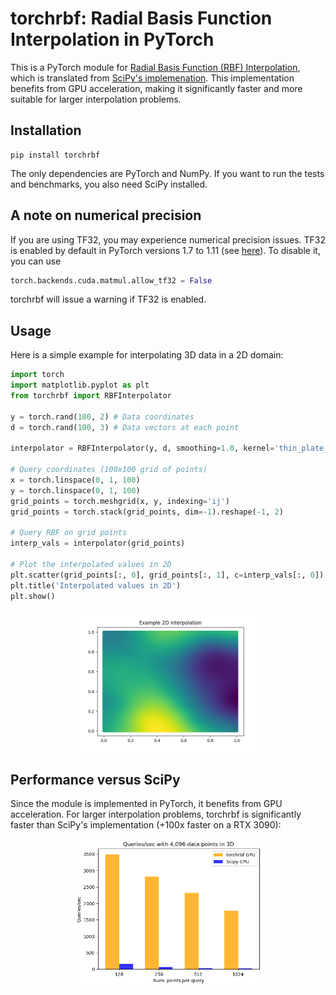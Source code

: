 # torchrbf: Radial Basis Function Interpolation in PyTorch

This is a PyTorch module for [Radial Basis Function (RBF) Interpolation](https://en.wikipedia.org/wiki/Radial_basis_function_interpolation), which is translated from [SciPy's implemenation](https://docs.scipy.org/doc/scipy/reference/generated/scipy.interpolate.RBFInterpolator.html). This implementation benefits from GPU acceleration, making it significantly faster and more suitable for larger interpolation problems.

## Installation
```
pip install torchrbf
```

The only dependencies are PyTorch and NumPy. If you want to run the tests and benchmarks, you also need SciPy installed.

## A note on numerical precision
If you are using TF32, you may experience numerical precision issues. TF32 is enabled by default in PyTorch versions 1.7 to 1.11 (see [here](https://pytorch.org/docs/stable/notes/cuda.html#tensorfloat-32-tf32-on-ampere-devices)). To disable it, you can use 
```python
torch.backends.cuda.matmul.allow_tf32 = False
``` 

torchrbf will issue a warning if TF32 is enabled.

## Usage

Here is a simple example for interpolating 3D data in a 2D domain:

```python
import torch
import matplotlib.pyplot as plt
from torchrbf import RBFInterpolator

y = torch.rand(100, 2) # Data coordinates
d = torch.rand(100, 3) # Data vectors at each point

interpolator = RBFInterpolator(y, d, smoothing=1.0, kernel='thin_plate_spline')

# Query coordinates (100x100 grid of points)
x = torch.linspace(0, 1, 100)
y = torch.linspace(0, 1, 100)
grid_points = torch.meshgrid(x, y, indexing='ij')
grid_points = torch.stack(grid_points, dim=-1).reshape(-1, 2)

# Query RBF on grid points
interp_vals = interpolator(grid_points)

# Plot the interpolated values in 2D
plt.scatter(grid_points[:, 0], grid_points[:, 1], c=interp_vals[:, 0])
plt.title('Interpolated values in 2D')
plt.show()
```
<div style="width: 60%; height: 60%; display: block; margin-left:auto; margin-right:auto">

  ![](imgs/example2d.png)

</div>

## Performance versus SciPy

Since the module is implemented in PyTorch, it benefits from GPU acceleration. For larger interpolation problems, torchrbf is significantly faster than SciPy's implementation (+100x faster on a RTX 3090):


<div style="width: 60%; height: 60%; display: block; margin-left:auto; margin-right:auto">

  ![](imgs/forwards_per_second.png)

</div>
